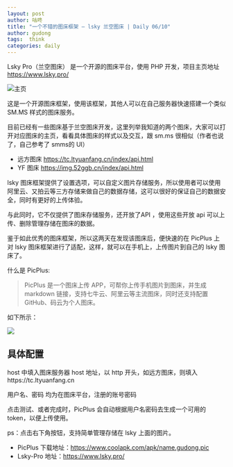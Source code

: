 ```yaml
---
layout: post
author: 咕咚
title: "一个不错的图床框架 — lsky 兰空图床 | Daily 06/10"
author: gudong
tags:  think
categories: daily
---
```


Lsky Pro（兰空图床） 是一个开源的图床平台，使用 PHP 开发，项目主页地址 https://www.lsky.pro/

![主页](https://gitee.com/maoruibin/assert/raw/master/pic/2020/4267967-6f3bacda-97-1729e9603b8.jpg)

这是一个开源图床框架，使用该框架，其他人可以在自己服务器快速搭建一个类似 SM.MS 样式的图床服务。

目前已经有一些图床基于兰空图床开发，这里列举我知道的两个图床，大家可以打开对应图床的主页，看看具体图床的样式以及交互，跟 sm.ms 很相似（作者也说了，自己参考了 smms的 UI）

- 远方图床 https://tc.ltyuanfang.cn/index/api.html
- YF 图床 https://img.52ggb.cn/index/api.html

lsky 图床框架提供了设置选项，可以自定义图片存储服务，所以使用者可以使用阿里云、又拍云等三方存储来做自己的数据存储，这可以很好的保证自己的数据安全，同时有更好的上传体验。

与此同时，它不仅提供了图床存储服务，还开放了API ，使用这些开放 api 可以上传、删除管理存储在图床的数据。

鉴于如此优秀的图床框架，所以这两天在发现该图床后，便快速的在 PicPlus 上对 lsky 图床框架进行了适配，这样，就可以在手机上，上传图片到自己的 lsky 图床了。

什么是 PicPlus:
>  PicPlus 是一个图床上传 APP，可帮你上传手机图片到图床，并生成 markdown 链接，支持七牛云、阿里云等主流图床，同时还支持配置 GitHub、码云为个人图床。

如下所示：

![](https://gitee.com/maoruibin/assert/raw/master/pic/2020/15917983598966258736131233078032.jpg)


## 具体配置
host 中填入图床服务器 host 地址，以 http 开头，如远方图床，则填入https://tc.ltyuanfang.cn

用户名、密码 均为在图床平台，注册的账号密码

点击测试、或者完成时，PicPlus 会自动根据用户名密码去生成一个可用的 token，以便上传使用。

ps：点击右下角按钮，支持简单管理存储在 lsky 上面的图片。


- PicPlus 下载地址：https://www.coolapk.com/apk/name.gudong.pic
- Lsky-Pro 地址：https://www.lsky.pro/
